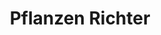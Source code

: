 ---
title: "Pflanzen Richter"
url: /delitzsch/pflanzen-richter-raiffeisenstrasse/
shop: Garten-Center
---
